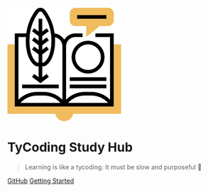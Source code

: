 ![logo](_media/icon.png)

# TyCoding Study Hub

> Learning is like a tycoding. It must be slow and purposeful :rocket:

[GitHub](https://github.com/newexist/Study)
[Getting Started](#newExist)
